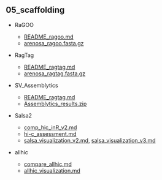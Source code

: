 ## 05_scaffolding

-   RaGOO

    -   [README_ragoo.md](RaGOO/README_ragoo.md)
    -   [arenosa_ragoo.fasta.gz](RaGOO/arenosa_ragoo.fasta.gz)

-   RagTag

    -   [README_ragtag.md](RagTag/README_ragtag.md)
    -   [arenosa_ragtag.fasta.gz](RagTag/arenosa_ragtag.fasta.gz)

-   SV_Assemblytics

    -   [README_ragtag.md](RagTag/README_ragtag.md)
    -   [Assemblytics_results.zip](RagTag/Assemblytics_results.zip)

-   Salsa2

    -   [comp_hic_inR_v2.md](Salsa2/comp_hic_inR_v2.md)
    -   [hi-c_assessment.md](Salsa2/hi-c_assessment.md)
    -   [salsa_visualization_v2.md](Salsa2/salsa_visualization_v2.md), [salsa_visualization_v3.md](Salsa2/salsa_visualization_v3.md)

-   allhic

    -   [compare_allhic.md](allhic/compare_allhic.md)
    -   [allhic_visualization.md](allhic/allhic_visualization.md)
